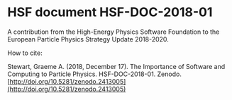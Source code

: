# HSF document HSF-DOC-2018-01

A contribution from the High-Energy Physics Software Foundation
to the European Particle Physics Strategy Update 2018-2020.

How to cite:

Stewart, Graeme A. (2018, December 17). The Importance of Software and Computing to Particle Physics. HSF-DOC-2018-01.
Zenodo. [http://doi.org/10.5281/zenodo.2413005](http://doi.org/10.5281/zenodo.2413005)
